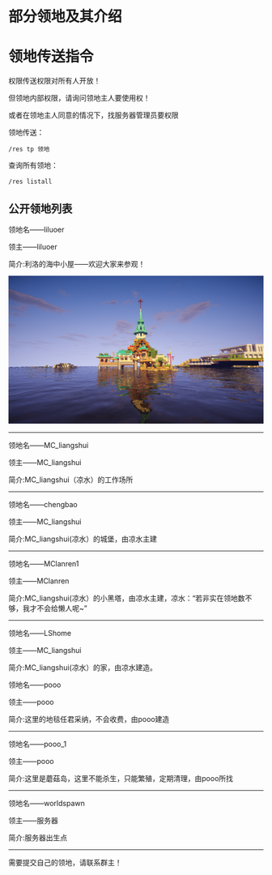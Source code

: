 # 部分领地及其介绍

# 领地传送指令

权限传送权限对所有人开放！

但领地内部权限，请询问领地主人要使用权！

或者在领地主人同意的情况下，找服务器管理员要权限

领地传送：

```
/res tp 领地
```

查询所有领地：

```
/res listall
```



## 公开领地列表

领地名——liluoer

领主——liluoer

简介:利洛的海中小屋——欢迎大家来参观！

![image-20210210082258280](2.assets/image-20210210082258280.png)

------

领地名——MC_liangshui

领主——MC_liangshui

简介:MC_liangshui（凉水）的工作场所

------

领地名——chengbao

领主——MC_liangshui

简介:MC_liangshui(凉水）的城堡，由凉水主建

------

领地名——MClanren1

领主——MClanren

简介:MC_liangshui(凉水）的小黑塔，由凉水主建，凉水：“若非实在领地数不够，我才不会给懒人呢~”

------

领地名——LShome

领主——MC_liangshui

简介:MC_liangshui(凉水）的家，由凉水建造。



领地名——pooo

领主——pooo

简介:这里的地毯任君采纳，不会收费，由pooo建造

------

领地名——pooo_1

领主——pooo

简介:这里是蘑菇岛，这里不能杀生，只能繁殖，定期清理，由pooo所找

------

领地名——worldspawn

领主——服务器

简介:服务器出生点

------

需要提交自己的领地，请联系群主！